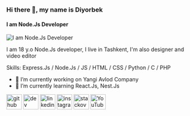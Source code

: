 ### Hi there 👋, my name is Diyorbek
#### I am Node.Js Developer
![I am Node.Js Developer](https://media-exp2.licdn.com/dms/image/C4D16AQHMrwFfHiOlyA/profile-displaybackgroundimage-shrink_350_1400/0/1650543345120?e=1662595200&v=beta&t=CNTy6aBPSBGj3tVCVKFItTISe_a2lEjT0MEqzyqiSr4)

I am 18 y.o Node.Js developer, I live in Tashkent, I'm also designer and video editor

Skills: Express.Js / Node.Js / JS / HTML / CSS / Python / C / PHP 

- 🔭 I’m currently working on Yangi Avlod Company 
- 🌱 I’m currently learning React.Js, Nest.Js 


[<img src='https://cdn.jsdelivr.net/npm/simple-icons@3.0.1/icons/github.svg' alt='github' height='40'>](https://github.com/DiyorbekUz)  [<img src='https://cdn.jsdelivr.net/npm/simple-icons@3.0.1/icons/dev-dot-to.svg' alt='dev' height='40'>](https://dev.to/DiyorbekUz)  [<img src='https://cdn.jsdelivr.net/npm/simple-icons@3.0.1/icons/linkedin.svg' alt='linkedin' height='40'>](https://www.linkedin.com/in/https://www.linkedin.com/in/diyorbek-ermamatov-880b41219//)  [<img src='https://cdn.jsdelivr.net/npm/simple-icons@3.0.1/icons/instagram.svg' alt='instagram' height='40'>](https://www.instagram.com/_diyor.dee/)  [<img src='https://cdn.jsdelivr.net/npm/simple-icons@3.0.1/icons/stackoverflow.svg' alt='stackoverflow' height='40'>](https://stackoverflow.com/users/16946108)  [<img src='https://cdn.jsdelivr.net/npm/simple-icons@3.0.1/icons/youtube.svg' alt='YouTube' height='40'>](https://www.youtube.com/channel/UCGEjB4pPmnZVWJqgR_3dDjw)  
